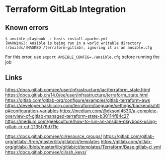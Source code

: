 # Terraform GitLab Integration




## Known errors
```
$ ansible-playbook -i hosts install-apache.yml
[WARNING]: Ansible is being run in a world writable directory
(/builds/[MASKED]/terraform-gitlab), ignoring it as an ansible.cfg
```
For this error, use `export ANSIBLE_CONFIG=./ansible.cfg` before running the job

## Links
https://docs.gitlab.com/ee/user/infrastructure/iac/terraform_state.html
https://docs.gitlab.cn/14.0/ee/user/infrastructure/terraform_state.html
https://gitlab.com/gitlab-org/configure/examples/gitlab-terraform-aws
https://developer.hashicorp.com/terraform/language/settings/backends/http#configuration-variables
https://medium.com/@dksoni4530/a-complete-overview-of-gitlab-managed-terraform-state-b30114f84c27
https://medium.com/geekculture/how-to-run-an-ansible-playbook-using-gitlab-ci-cd-2135f76d7f1e


https://docs.gitlab.com/ee/ci/resource_groups/
https://gitlab.com/gitlab-org/gitlab/-/tree/master/lib/gitlab/ci/templates
https://gitlab.com/gitlab-org/gitlab/-/blob/master/lib/gitlab/ci/templates/Terraform/Base.gitlab-ci.yml
https://docs.gitlab.com/ee/ci/ssh_keys/